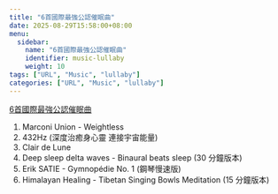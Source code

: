 ```yaml
---
title: "6首國際最強公認催眠曲"
date: 2025-08-29T15:58:00+08:00
menu:
  sidebar:
    name: "6首國際最強公認催眠曲"
    identifier: music-lullaby
    weight: 10
tags: ["URL", "Music", "lullaby"]
categories: ["URL", "Music", "lullaby"]
---
```


[6首國際最強公認催眠曲](https://www.instagram.com/p/DNakVD4P_t9)
1. Marconi Union - Weightless
2. 432Hz (深度治癒身心靈 連接宇宙能量)
3. Clair de Lune
4. Deep sleep delta waves - Binaural beats sleep (30 分鐘版本)
5. Erik SATIE - Gymnopédie No. 1 (鋼琴慢速版)
6. Himalayan Healing - Tibetan Singing Bowls Meditation (15 分鐘版本)